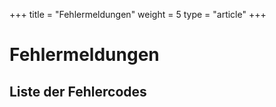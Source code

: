+++
title = "Fehlermeldungen"
weight = 5
type = "article"
+++

# Fehlermeldungen
<to-do></to-do>

## Liste der Fehlercodes